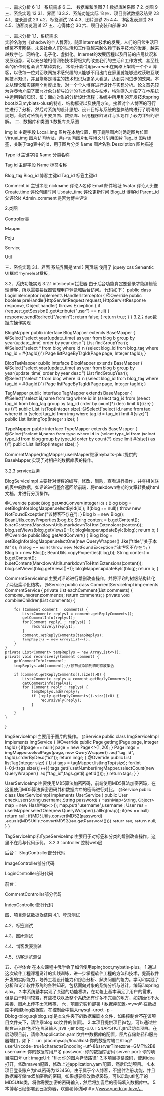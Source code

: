 一、需求分析	6
1.1、系统需求	6
二、 数据库和类图	7
1.数据库关系图	7
2.	类图	9
三、系统实现	13
3.1、界面	13
3.2、系统功能实际	13
四、项目测试数据及结果	23
4.1、登录测试	23
4.2、标签测试	24
4.3、图片测试	25
4.4、博客发表测试	26
4.5、访客浏览测试	27
五、心得体会	30
六、项目安装和部署	30

一、需求分析
1.1、系统需求    
实验名称为《shadow的个人博客》，随着Internet技术的发展，人们的日常生活已经离不开网络。未来社会人们的生活和工作将越来越依赖于数字技术的发展，越来越数字化、网络化、电子化、虚拟化。Internet的发展历程以及目前的应用状况和发展趋势，可以充分地相信网络技术将极大的改变我们的生活和工作方式，甚至社会的价值观也会发生某种变化。
本设计尝试用java web在网络上架构一个个人博客，以使每一位对互联网技术感兴趣的人能够不用出门在家里就能够通过获取互联网技术知识，并且能够是博主的技术知识为更多人看见，达到共同进步的效果。本文从理论和实践两个角度出发，对一个个人博客进行设计与实现分析。论文首先较为详尽地介绍了面向对象分析与设计的有关概念与技术，特别深入介绍了在本系统中运用到的知识，如：面向对象的分析设计流程；系统中所用到的开发技术spring boot以及mybiats-plus的特点、结构框架以及使用方法。接着对个人博客的可行性进行了分析，然后对系统的设计思想、设计目标与系统的整体结构进行了明确的规划。最后对系统的主要页面、数据库、应用程序的设计与实现作了较为详细的讲解。
二、数据库和类图
1.数据库关系图

img
id	主键字段
Local_img	图片在本地位置，用于删除图片时确定图片位置
Virtual_img	图片访问地址，用户访问图片和写博文时引用图片
Tag_id	图片标签，关联于tag表中的id，用于图片分类
Name	图片名称
Description	图片描述

Type
id	主键字段
Name	分类名称


Tag
id	主键字段
Name	标签名称

Blog_tag
Blog_id	博客主键id
Tag_id	标签主键id

Comment
id	主键字段
nickname	评论人名称
Email	邮件地址
Avatar	评论人头像
Create_time	评论创建时间
Update_time	评论更新时间
Blog_id	博客id
Parent_id	父评论id
Admin_comment	是否为博主评论




2.类图

Controller类

Mapper


Poju



Service


Util

三、系统实现
3.1、界面
系统界面是html5 网页端  使用了 jquery  css Semantic UI框架 thymeleaf模板。

3.2、系统功能实现
3.2.1 interceptor拦截器 
由于后台功能肯定要登录才能编辑管理博客，所以需要拦截器管理用户登录和后台访问。
代码如下：
public class LoginInterceptor implements HandlerInterceptor {
    @Override
    public boolean preHandle(HttpServletRequest request,
                             HttpServletResponse response,
                             Object handler) throws Exception {
        if (request.getSession().getAttribute("user") == null) {
            response.sendRedirect("/admin");
            return false;
        }
        return true;
    }
}
3.2.2 dao数据库操作实现

BlogMapper 
public interface BlogMapper extends BaseMapper<Blog> {
    @Select("select year(update_time) as year from blog b group by year(update_time) order by year desc ")
    List<String> findGroupYear();
    @Select("select * from blog where id in (select blog_id from blog_tag where tag_id = #{tagId})")
    Page<Blog> listPageByTagId(Page<Blog> page, Integer tagId);
}

BlogTagMapper
public interface BlogMapper extends BaseMapper<Blog> {
    @Select("select year(update_time) as year from blog b group by year(update_time) order by year desc ")
    List<String> findGroupYear();
    @Select("select * from blog where id in (select blog_id from blog_tag where tag_id = #{tagId})")
    Page<Blog> listPageByTagId(Page<Blog> page, Integer tagId);
}

TagMapper
public interface TagMapper extends BaseMapper<Tag> {
    @Select("select id,name from tag where id in (select tag_id from (select tag_id from blog_tag group by tag_id order by count(*) desc limit #{size} ) as  t)")
    public List<Tag> listTop(Integer size);
    @Select("select id,name from tag where id in (select tag_id from img where tag.id = tag_id) limit #{size}")
    public List<Tag> listImgTop(Integer size);
}

TypeMapper
public interface TypeMapper extends BaseMapper<Type> {
    @Select("select id,name from type where id in (select type_id from (select type_id from blog group by type_id order by count(*) desc limit #{size}) as t)")
    public List<Type> listTop(Integer size);
}

CommentMapper,ImgMapper,userMapper继承mybaits-plus提供的BaseMapper,实现了对相应的数据库表的操作。

3.2.3 service业务

BlogServiceImpl 主要针对博客的编写，修改，删除，查看进行操作，并将相关联的表中的数据，如评论进行整合返回给前端，将markdown格式的文章转换成html文档，并进行分页操作。

@Override
public Blog getAndConvert(Integer id) {
    Blog blog = setBlogInfo(blogMapper.selectById(id));
    if(blog == null){
        throw  new NotFoundException("该博客不存在");
    }
    Blog b = new Blog();
    BeanUtils.copyProperties(blog,b);
    String content = b.getContent();
    b.setContent(MarkdownUtils.markdownToHtmlExtensions(content));
    blog.setViews(blog.getViews()+1);
    blogMapper.updateById(blog);
    return b;
}
@Override
public Blog getAndConvert() {
    Blog blog = setBlogInfo(blogMapper.selectOne(new QueryWrapper<Blog>()
            .like("title","关于本站")));
    if(blog == null){
  throw  new NotFoundException("该博客不存在");
    }
    Blog b = new Blog();
    BeanUtils.copyProperties(blog,b);
    String content = b.getContent();
    b.setContent(MarkdownUtils.markdownToHtmlExtensions(content));
    blog.setViews(blog.getViews()+1);
    blogMapper.updateById(blog);
    return b;
}

CommentServiceImpl主要对评论进行增删改查操作，并将评论的树级结构转化了两级扁平化结构。
@Service
public class CommentServiceImpl implements CommentService {
    private List<Comment> eachComment(List<Comment> comments) {
        combineChildren(comments);
        return comments;
    }
    private void combineChildren(List<Comment> comments) {

        for (Comment comment : comments) {
            List<Comment> replys1 = comment.getReplyComments();
            getCommentInfo(replys1);
            for(Comment reply1 : replys1) {
                recursively(reply1);
            }
            comment.setReplyComments(tempReplys);
            tempReplys = new ArrayList<>();
        }
    }
    private List<Comment> tempReplys = new ArrayList<>();
    private void recursively(Comment comment) {
        getCommentInfo(comment);
        tempReplys.add(comment);//顶节点添加到临时存放集合

        if (comment.getReplyComments().size()>0) {
            List<Comment> replys = comment.getReplyComments();
            getCommentInfo(replys);
            for (Comment reply : replys) {
                tempReplys.add(reply);
                if (reply.getReplyComments().size()>0) {
                    recursively(reply);
                }
            }
        }
    }
}

ImgServiceImpl 主要用于图片的操作。
@Service
public class ImgServiceImpl implements ImgService {
    @Override
    public Page<Img> getImg(Page<Img> page, Integer tagId) {
        if(page == null){
            page = new Page<>(1, 20);
        }
        Page<Img> imgs = imgMapper.selectPage(page, new QueryWrapper<Img>()
                .eq("tag_id", tagId).orderByDesc("id"));
        return imgs;
    }
    @Override
    public List<Tag> listTag(Integer size) {
        List<Tag> tags = tagMapper.listImgTop(size);
        for(int i=0;i<tags.size();i++){
            tags.get(i).setNumber(imgMapper.selectCount(new QueryWrapper<Img>()
                    .eq("tag_id",tags.get(i).getId())));
        }
        return tags;
    }
}

UserServiceImpl主要使用MD5算法加密密码，前端使用MD5算法加密密码，在这里使用MD5算法解密密码并和数据库中的密码进行对比。
@Service
public class UserServiceImpl implements UserService {
    public User checkUser(String username,String password) {
        HashMap<String, Object> map = new HashMap<>();
        map.put("username",username);
        User res = userMapper.selectOne(new QueryWrapper<User>().allEq(map));
        if(res == null)
            return null;
        if(MD5Utils.convertMD52(password)
.equals(MD5Utils.convertMD52(res.getPassword())))
            return res;
        return null;
    }
}

TagServiceImpl和TypeServiceImpl主要用于对标签和分类的增删改查操作，这里不在给与代码示例。
3.2.3 controller 控制web层

后台：
BlogController部分代码

ImageController部分代码

LoginController部分代码




前台：


CommentController部分代码

IndexController部分代码

四、项目测试数据及结果
4.1、登录测试




4.2、标签测试








4.3、图片测试




4.4、博客发表测试



4.5、访客浏览测试









五、心得体会
在本次课程中我学会了如何使用spingboot,mybatis-plus。
1.通过这次软件工程课程设计的实践训练，进一步掌握软件工程的方法和技术，提高软件开发的实际能力，培养工程设计能力和综合分析、解决问题的能力。学习和实践了分析和设计软件系统的各种知识，包括面向对象的系统分析与设计，编码和spring ajax。
2.本系统基本实现了关键的功能模块，在功能上基本满足了用户的需求，但是由于时间较紧，有些模块以及整个系统还有许多不完善的地方，如初始化不太完善，图片上传不太流畅等。
六、项目安装和部署
1.数据库配置-mysql8
在数据库中创建blog数据库，在控制台中输入mysql -uroot -p -Dblog<blog.sql(blog.sql是本文件夹下的数据库脚本文件，如果控制台不在该项目文件夹下，请注意blog.sql文件的位置)。
2.本项目提供项目jar包，可以通过控制台进入jar包所在目录输入 java -jar blog-0.0.1-SNAPSHOT.jar启动本项目。在启动项目前，请修改application.yaml文件中数据库的配置，图片存储路径和服务器端口，如下：
url: 
    jdbc:mysql://localhost:你的数据库端口/blog?userUnicode=true&characterEncoding=utf-8&serverTimezone=GMT%2B8
    username: 你的数据库用户名
    password: 你的数据库密码
server:
  port: 你的项目端口号
url:
  imageUrl: "file: 你的图片存储路径"
3.本项目提供源码，使用idea打开，修改maven配置，修改上述application.yaml配置，然后启动项目。
4.本项目登录账户为hxl,密码为123456，由于属于个人博客，不提供注册功能，并且数据库存储md5加密后的密码，如果想要修改数据密码，可以启动util包下的MD5Utils类，将你需要加密的密码输入，然后将加密后的密码填入数据库中。
5.本博客已经部署到云服务器，欢迎老师访问http://www.yuedong.love/。
